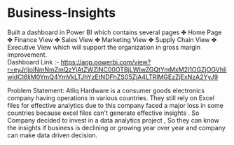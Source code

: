 # Business-Insights
Built a dashboard in Power BI which contains several pages ✤ Home Page  ✤ Finance View  ✤ Sales View  ✤ Marketing View  ✤ Supply Chain View ✤ Executive View  which will support the organization in gross margin improvement.                                                                                                          
Dashboard Link :- https://app.powerbi.com/view?r=eyJrIjoiNmNmZmQzYjAtZWZiNC00OTBjLWIwZGQtYmMxM2I1OGZjOGVhIiwidCI6IjM0YmQ4YmVkLTJhYzEtNDFhZS05ZjA4LTRlMGEzZjExNzA2YyJ9           


Problem Statement: Atliq Hardware is a consumer goods electronics company having operations in various countries. They still rely on Excel files for effective analytics due to this company faced a major loss in some countries because excel files can't generate effective insights . So Company decided to invest in a data analytics project , So they can know the insights if business is declining or growing  year over year and company can make data driven decision.
